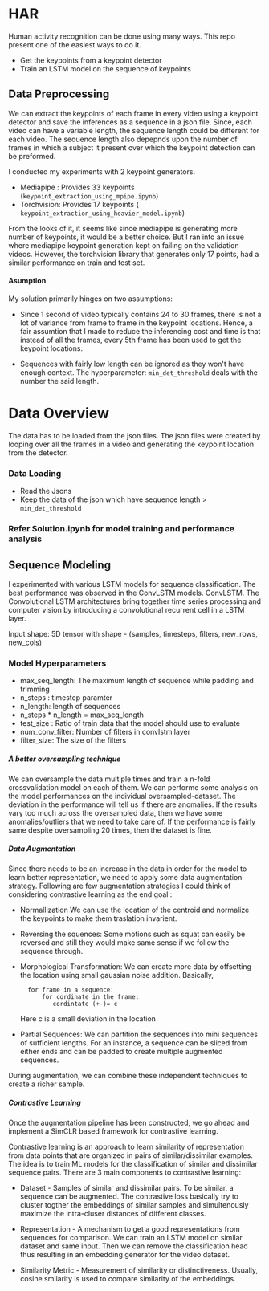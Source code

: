 # HAR

Human activity recognition can be done using many ways. This repo present one of the easiest ways to do it.

- Get the keypoints from a keypoint detector 
- Train an LSTM model on the sequence of keypoints




## Data Preprocessing

We can extract the keypoints of each frame in every video using a keypoint detector and save the inferences as a sequence in a json file. Since, each video can have a variable length, the sequence length could be different for each video. The sequence length also depepnds upon the number of frames in which a subject it present over which the keypoint detection can be preformed. 

I conducted my experiments with 2 keypoint generators.

- Mediapipe  : Provides 33 keypoints (`keypoint_extraction_using_mpipe.ipynb`)
- Torchvision: Provides 17 keypoints ( `keypoint_extraction_using_heavier_model.ipynb`)

From the looks of it, it seems like since mediapipe is generating more number of keypoints, it would be a better choice. But I ran into an issue where mediapipe keypoint generation kept on failing on the validation videos. However, the torchvision library that generates only 17 points, had a similar performance on train and test set. 



#### Asumption
My solution primarily hinges on two assumptions:

- Since 1 second of video typically contains 24 to 30 frames, there is not a lot of variance from frame to frame in the keypoint locations. Hence, a fair assumtion that I made to reduce the inferencing cost and time is that instead of all the frames, every 5th frame has been used to get the keypoint locations.

- Sequences with fairly low length can be ignored as they won't have enough context. The hyperparameter: `min_det_threshold` deals with the number the said length.




# Data Overview


The data has to be loaded from the json files. The json files were created by looping over all the frames in a video and generating the keypoint location from the detector. 

### Data Loading

- Read the Jsons
- Keep the data of the json which have sequence length > `min_det_threshold`


### Refer Solution.ipynb for model training and performance analysis



## Sequence Modeling 

I experimented with various LSTM models for sequence classification. The best performance was observed in the ConvLSTM models. ConvLSTM. The Convolutional LSTM architectures bring together time series processing and computer vision by introducing a convolutional recurrent cell in a LSTM layer. 

Input shape: 5D tensor with shape - (samples, timesteps, filters, new_rows, new_cols)


### Model Hyperparameters

- max_seq_length: The maximum length of sequence while padding and trimming
- n_steps : timestep paramter
- n_length: length of sequences
- n_steps * n_length = max_seq_length 
- test_size : Ratio of train data that the model should use to evaluate
- num_conv_filter: Number of filters in convlstm layer
- filter_size: The size of the filters




##### A better oversampling technique 

We can oversample the data multiple times and train a n-fold crossvalidation model on each of them. We can performe some analysis on the model performances on the individual oversampled-dataset. The deviation in the performance will tell us if there are anomalies. If the results vary too much across the oversampled data, then we have some anomalies/outliers that we need to take care of. If the performance is fairly same despite oversampling 20 times, then the dataset is fine.


##### Data Augmentation

Since there needs to be an increase in the data in order for the model to learn better representation, we need to apply some data augmentation strategy. Following are few augmentation strategies I could think of considering contrastive learning as the end goal  :

- Normallization 
    We can use the location of the centroid and normalize the keypoints to make them traslation invarient. 


- Reversing the squences:
    Some motions such as squat can easily be reversed and still they would make same sense if we follow the sequence through.

- Morphological Transformation:
    We can create more data by offsetting the location using small gaussian noise addition. Basically, 
    
        for frame in a sequence:
            for cordinate in the frame:
               cordintate (+-)= c
               
     Here c is a small deviation in the location
               
- Partial Sequences:
    We can partition the sequences into mini sequences of sufficient lengths. For an instance, a sequence can be sliced from either ends and can be padded to create multiple augmented sequences.  
    
    
During augmentation, we can combine these independent techniques to create a richer sample. 
    
    
               
               
##### Contrastive Learning 

Once the augmentation pipeline has been constructed, we go ahead and implement a SimCLR based framework for contrastive learning.

Contrastive learning is an approach to learn similarity of representation from data points that are organized in pairs of similar/dissimilar examples. The idea is to train ML models for the classification of similar and dissimilar sequence pairs. There are 3 main components to contrastive learning:

- Dataset - Samples of similar and dissimilar pairs. To be similar, a sequence can be augmented. The contrastive loss basically try to cluster togther the embeddings of similar samples and simultenously maximize the intra-cluser distances of different classes. 

- Representation - A mechanism to get a good representations from sequences for comparison. We can train an LSTM model on similar dataset and same input. Then we can remove the classification head thus resulting in an embedding generator for the video dataset.

- Similarity Metric - Measurement of similarity or distinctiveness. Usually, cosine smilarity is used to compare similarity of the embeddings.


